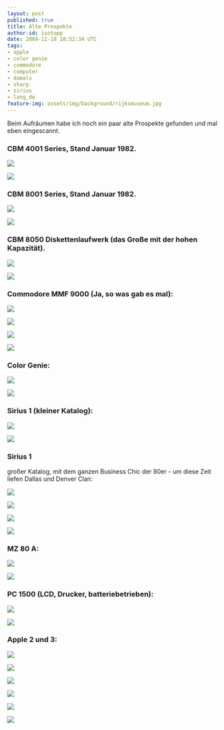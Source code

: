 ```yaml
---
layout: post
published: true
title: Alte Prospekte
author-id: isotopp
date: 2009-11-18 18:52:34 UTC
tags:
- apple
- color genie
- commodore
- computer
- damals
- sharp
- sirius
- lang_de
feature-img: assets/img/background/rijksmuseum.jpg
---
```

Beim Aufräumen habe ich noch ein paar alte Prospekte gefunden und mal eben
eingescannt.

### CBM 4001 Series, Stand Januar 1982.

![](/uploads/cbm4001-vorn.jpg)

![](/uploads/cbm4001-hinten.jpg)

### CBM 8001 Series, Stand Januar 1982.

![](/uploads/cbm8001-vorn.jpg)

![](/uploads/cbm8001-hinten.jpg)

### CBM 8050 Diskettenlaufwerk (das Große mit der hohen Kapazität).

![](/uploads/cbm8050-vorn.jpg)

![](/uploads/cbm8050-hinten.jpg)

### Commodore MMF 9000 (Ja, so was gab es mal):

![](/uploads/mmf9000-1.jpg)

![](/uploads/mmf9000-2.jpg)

![](/uploads/mmf9000-3.jpg)

![](/uploads/mmf9000-4.jpg)

### Color Genie:

![](/uploads/color-genie-vorn.jpg)

![](/uploads/color-genie-hinten.jpg)


### Sirius 1 (kleiner Katalog):

![](/uploads/sirius1-bw-vorn.jpg)

![](/uploads/sirius1-bw-hinten.jpg)

### Sirius 1

großer Katalog, mit dem ganzen Business Chic der 80er - um diese Zeit liefen
Dallas und Denver Clan:

![](/uploads/sirius1-color-1.jpg)

![](/uploads/sirius1-color-2.jpg)

![](/uploads/sirius1-color-3.jpg)

![](/uploads/sirius1-color-4.jpg)

### MZ 80 A:

![](/uploads/mz80-vorn.jpg)

![](/uploads/mz80-hinten.jpg)

### PC 1500 (LCD, Drucker, batteriebetrieben):

![](/uploads/sharp-pc1500-vorn.jpg)

![](/uploads/sharp-pc1500-hinten.jpg)

### Apple 2 und 3:

![](/uploads/apple-1.jpg)

![](/uploads/apple-2.jpg)

![](/uploads/apple-3.jpg)

![](/uploads/apple-4.jpg)

![](/uploads/apple-5.jpg)

![](/uploads/apple-6.jpg)
